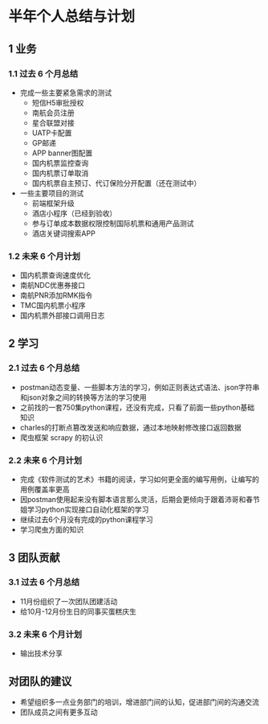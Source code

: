 # 半年个人总结与计划

## 1 业务

### 1.1 过去 6 个月总结

- 完成一些主要紧急需求的测试
  - 短信H5审批授权
  - 南航会员注册
  - 星合联盟对接
  - UATP卡配置
  - GP邮递
  - APP banner图配置
  - 国内机票监控查询
  - 国内机票订单取消
  - 国内机票自主预订、代订保险分开配置（还在测试中）
- 一些主要项目的测试
  - 前端框架升级
  - 酒店小程序（已经到验收）
  - 参与订单成本数据权限控制国际机票和通用产品测试
  - 酒店关键词搜索APP

### 1.2 未来 6 个月计划

- 国内机票查询速度优化
- 南航NDC优惠券接⼝
- 南航PNR添加RMK指令
- TMC国内机票小程序
- 国内机票外部接⼝调⽤⽇志

## 2 学习

### 2.1 过去 6 个月总结

- postman动态变量、一些脚本方法的学习，例如正则表达式语法、json字符串和json对象之间的转换等方法的学习使用
- 之前找的一套750集python课程，还没有完成，只看了前面一些python基础知识
- charles的打断点篡改发送和响应数据，通过本地映射修改接口返回数据
- 爬虫框架 scrapy 的初认识

### 2.2 未来 6 个月计划

- 完成《软件测试的艺术》书籍的阅读，学习如何更全面的编写用例，让编写的用例覆盖率更高
- 因postman使用起来没有脚本语言那么灵活，后期会更倾向于跟着沛哥和春节姐学习python实现接口自动化框架的学习
- 继续过去6个月没有完成的python课程学习
- 学习爬虫方面的知识

## 3 团队贡献

### 3.1 过去 6 个月总结

- 11月份组织了一次团队团建活动
- 给10月-12月份生日的同事买蛋糕庆生

### 3.2 未来 6 个月计划

- 输出技术分享

## 对团队的建议

- 希望组织多一点业务部门的培训，增进部门间的认知，促进部门间的沟通交流
- 团队成员之间有更多互动
